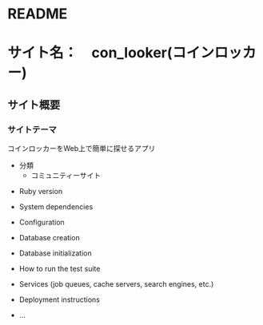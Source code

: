 # README

# サイト名：　con_looker(コインロッカー)
## サイト概要

### サイトテーマ
コインロッカーをWeb上で簡単に探せるアプリ
- 分類
  - コミュニティーサイト

* Ruby version

* System dependencies

* Configuration

* Database creation

* Database initialization

* How to run the test suite

* Services (job queues, cache servers, search engines, etc.)

* Deployment instructions

* ...
